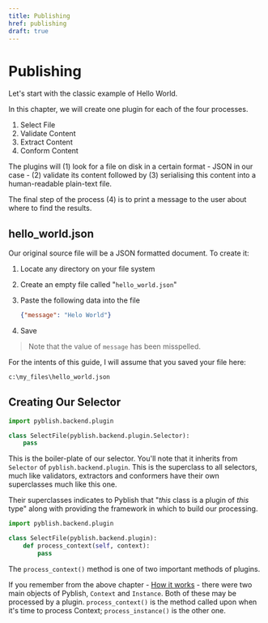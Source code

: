 ```yaml
---
title: Publishing
href: publishing
draft: true
---
```


# Publishing

Let's start with the classic example of Hello World.

In this chapter, we will create one plugin for each of the four processes.

1. Select File
2. Validate Content
3. Extract Content
4. Conform Content

The plugins will (1) look for a file on disk in a certain format - JSON in our case - (2) validate its content followed by (3) serialising this content into a human-readable plain-text file.

The final step of the process (4) is to print a message to the user about where to find the results.

## hello_world.json

Our original source file will be a JSON formatted document. To create it:

1. Locate any directory on your file system
2. Create an empty file called "`hello_world.json`"
3. Paste the following data into the file
 
    ```json
    {"message": "Helo World"}
    ```

4. Save

> Note that the value of `message` has been misspelled.

For the intents of this guide, I will assume that you saved your file here:

```bat
c:\my_files\hello_world.json
```

## Creating Our Selector

```python
import pyblish.backend.plugin

class SelectFile(pyblish.backend.plugin.Selector):
    pass
```

This is the boiler-plate of our selector. You'll note that it inherits from `Selector` of `pyblish.backend.plugin`. This is the superclass to all selectors, much like validators, extractors and conformers have their own superclasses much like this one.

Their superclasses indicates to Pyblish that "*this* class is a plugin of *this* type" along with providing the framework in which to build our processing.

```python
import pyblish.backend.plugin

class SelectFile(pyblish.backend.plugin):
    def process_context(self, context):
        pass
```

The `process_context()` method is one of two important methods of plugins.

If you remember from the above chapter - [How it works][works] - there were two main objects of Pyblish, `Context` and `Instance`. Both of these may be processed by a plugin. `process_context()` is the method called upon when it's time to process Context; `process_instance()` is the other one.


[works]: #how-it-works